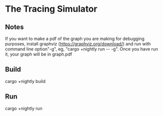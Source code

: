 # The Tracing Simulator

## Notes
If you want to make a pdf of the graph you are making for debugging purposes, install graphviz (https://graphviz.org/download/)
and run with command line option"-g", eg, "cargo +nightly run -- -g".  Once you have run it, your graph will be in graph.pdf

## Build
cargo +nightly build

## Run
cargo +nightly run



